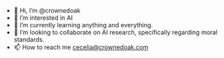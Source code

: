 - 👋 Hi, I’m @crownedoak
- 👀 I’m interested in AI
- 🌱 I’m currently learning anything and everything.
- 💞️ I’m looking to collaborate on AI research, specifically regarding moral standards.
- 📫 How to reach me cecelia@crownedoak.com
